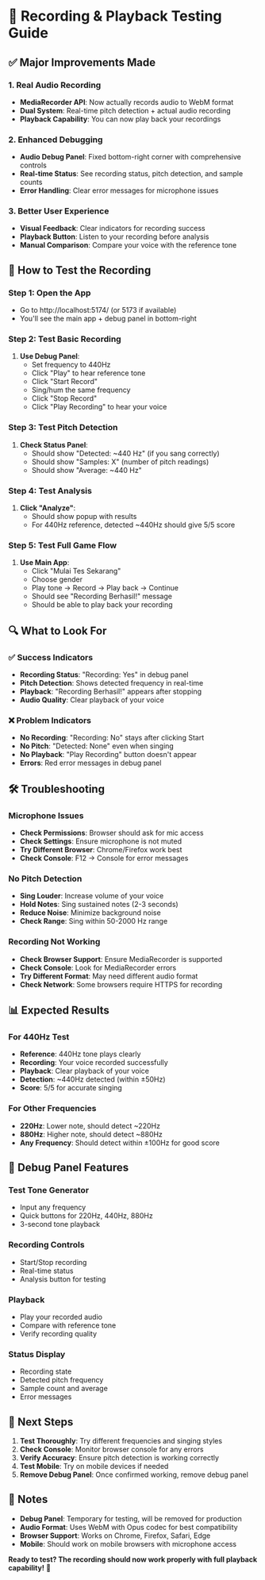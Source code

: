 # 🎵 Recording & Playback Testing Guide

## ✅ **Major Improvements Made**

### **1. Real Audio Recording**
- **MediaRecorder API**: Now actually records audio to WebM format
- **Dual System**: Real-time pitch detection + actual audio recording
- **Playback Capability**: You can now play back your recordings

### **2. Enhanced Debugging**
- **Audio Debug Panel**: Fixed bottom-right corner with comprehensive controls
- **Real-time Status**: See recording status, pitch detection, and sample counts
- **Error Handling**: Clear error messages for microphone issues

### **3. Better User Experience**
- **Visual Feedback**: Clear indicators for recording success
- **Playback Button**: Listen to your recording before analysis
- **Manual Comparison**: Compare your voice with the reference tone

## 🧪 **How to Test the Recording**

### **Step 1: Open the App**
- Go to http://localhost:5174/ (or 5173 if available)
- You'll see the main app + debug panel in bottom-right

### **Step 2: Test Basic Recording**
1. **Use Debug Panel**:
   - Set frequency to 440Hz
   - Click "Play" to hear reference tone
   - Click "Start Record"
   - Sing/hum the same frequency
   - Click "Stop Record"
   - Click "Play Recording" to hear your voice

### **Step 3: Test Pitch Detection**
1. **Check Status Panel**:
   - Should show "Detected: ~440 Hz" (if you sang correctly)
   - Should show "Samples: X" (number of pitch readings)
   - Should show "Average: ~440 Hz"

### **Step 4: Test Analysis**
1. **Click "Analyze"**:
   - Should show popup with results
   - For 440Hz reference, detected ~440Hz should give 5/5 score

### **Step 5: Test Full Game Flow**
1. **Use Main App**:
   - Click "Mulai Tes Sekarang"
   - Choose gender
   - Play tone → Record → Play back → Continue
   - Should see "Recording Berhasil!" message
   - Should be able to play back your recording

## 🔍 **What to Look For**

### **✅ Success Indicators**
- **Recording Status**: "Recording: Yes" in debug panel
- **Pitch Detection**: Shows detected frequency in real-time
- **Playback**: "Recording Berhasil!" appears after stopping
- **Audio Quality**: Clear playback of your voice

### **❌ Problem Indicators**
- **No Recording**: "Recording: No" stays after clicking Start
- **No Pitch**: "Detected: None" even when singing
- **No Playback**: "Play Recording" button doesn't appear
- **Errors**: Red error messages in debug panel

## 🛠️ **Troubleshooting**

### **Microphone Issues**
- **Check Permissions**: Browser should ask for mic access
- **Check Settings**: Ensure microphone is not muted
- **Try Different Browser**: Chrome/Firefox work best
- **Check Console**: F12 → Console for error messages

### **No Pitch Detection**
- **Sing Louder**: Increase volume of your voice
- **Hold Notes**: Sing sustained notes (2-3 seconds)
- **Reduce Noise**: Minimize background noise
- **Check Range**: Sing within 50-2000 Hz range

### **Recording Not Working**
- **Check Browser Support**: Ensure MediaRecorder is supported
- **Check Console**: Look for MediaRecorder errors
- **Try Different Format**: May need different audio format
- **Check Network**: Some browsers require HTTPS for recording

## 📊 **Expected Results**

### **For 440Hz Test**
- **Reference**: 440Hz tone plays clearly
- **Recording**: Your voice recorded successfully
- **Playback**: Clear playback of your voice
- **Detection**: ~440Hz detected (within ±50Hz)
- **Score**: 5/5 for accurate singing

### **For Other Frequencies**
- **220Hz**: Lower note, should detect ~220Hz
- **880Hz**: Higher note, should detect ~880Hz
- **Any Frequency**: Should detect within ±100Hz for good score

## 🎯 **Debug Panel Features**

### **Test Tone Generator**
- Input any frequency
- Quick buttons for 220Hz, 440Hz, 880Hz
- 3-second tone playback

### **Recording Controls**
- Start/Stop recording
- Real-time status
- Analysis button for testing

### **Playback**
- Play your recorded audio
- Compare with reference tone
- Verify recording quality

### **Status Display**
- Recording state
- Detected pitch frequency
- Sample count and average
- Error messages

## 🚀 **Next Steps**

1. **Test Thoroughly**: Try different frequencies and singing styles
2. **Check Console**: Monitor browser console for any errors
3. **Verify Accuracy**: Ensure pitch detection is working correctly
4. **Test Mobile**: Try on mobile devices if needed
5. **Remove Debug Panel**: Once confirmed working, remove debug panel

## 📝 **Notes**

- **Debug Panel**: Temporary for testing, will be removed for production
- **Audio Format**: Uses WebM with Opus codec for best compatibility
- **Browser Support**: Works on Chrome, Firefox, Safari, Edge
- **Mobile**: Should work on mobile browsers with microphone access

**Ready to test? The recording should now work properly with full playback capability!** 🎤
